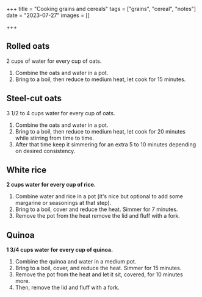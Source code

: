 +++
title = "Cooking grains and cereals"
tags = ["grains", "cereal", "notes"]
date = "2023-07-27"
images = []

+++

## Rolled oats

2 cups of water for every cup of oats.

1. Combine the oats and water in a pot.
2. Bring to a boil, then reduce to medium heat, let cook for 15 minutes.


## Steel-cut oats

3 1/2 to 4 cups water for every cup of oats.

1. Combine the oats and water in a pot.
2. Bring to a boil, then reduce to medium heat, let cook for 20 minutes while stirring from time to time.
3. After that time keep it simmering for an extra 5 to 10 minutes depending on desired consistency.

## White rice

**2 cups water for every cup of rice.**

1. Combine water and rice in a pot (it's nice but optional to add some margarine or seasonings at that step).
2. Bring to a boil, cover and reduce the heat. Simmer for 7 minutes.
3. Remove the pot from the heat remove the lid and fluff with a fork.

## Quinoa

**1 3/4 cups water for every cup of quinoa.**

1. Combine the quinoa and water in a medium pot. 
2. Bring to a boil, cover, and reduce the heat. Simmer for 15 minutes.
3. Remove the pot from the heat and let it sit, covered, for 10 minutes more.
4. Then, remove the lid and fluff with a fork.


